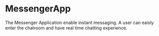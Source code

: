 # MessengerApp
The Messenger Application enable instant messaging. A user can eaisly enter the chatroom and have real time chatting experience.
